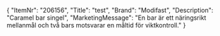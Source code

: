 {
  "ItemNr": "206156",
  "Title": "test",
  "Brand": "Modifast",
  "Description": "Caramel bar singel",
  "MarketingMessage": "En bar är ett näringsrikt mellanmål och två bars motsvarar en måltid för viktkontroll."
}